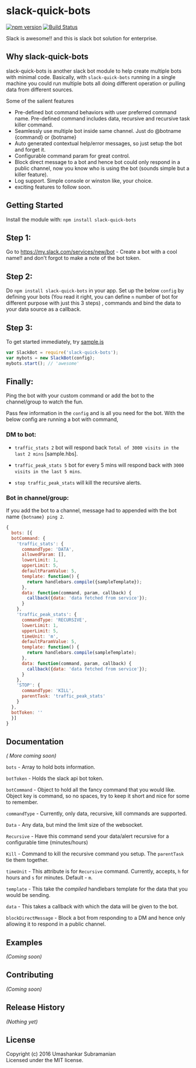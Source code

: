 # slack-quick-bots 
[![npm version][npm-badge]][npm-url]
[![Build Status][travis-badge]][travis-url]

Slack is awesome!! and this is slack bot solution for enterprise.

## Why slack-quick-bots

slack-quick-bots is another slack bot module to help create multiple bots with minimal code. Basically, with `slack-quick-bots` running in a single machine you could run multiple bots all doing different operation or pulling data from different sources. 

Some of the salient features

*  Pre-defined bot command behaviors with user preferred command name. Pre-defined command includes data, recursive and recursive task killer command.
*  Seamlessly use multiple bot inside same channel. Just do @botname {command} or {botname}
*  Auto generated contextual help/error messages, so just setup the bot and forget it.
*  Configurable command param for great control.
*  Block direct message to a bot and hence bot could only respond in a public channel, now you know who is using the bot (sounds simple but a killer feature).
*  Log support. Simple console or winston like, your choice.
*  exciting features to follow soon.

## Getting Started
Install the module with: `npm install slack-quick-bots`

## Step 1:

Go to https://my.slack.com/services/new/bot - Create a bot with a cool name!! and don't forgot to 
make a note of the bot token.

## Step 2:

Do `npm install slack-quick-bots` in your app. Set up the below `config` by defining your bots (You read it right, you can define `n` number of bot for different purpose with just this 3 steps) , commands and bind the data to your data source as a callback.

## Step 3: 

To get started immediately, try [sample.js](https://github.com/usubram/slack-quick-bots/blob/master/sample.js)

```javascript
var SlackBot = require('slack-quick-bots');
var mybots = new SlackBot(config);
mybots.start(); // 'awesome'
```

## Finally:

Ping the bot with your custom command or add the bot to the channel/group to watch the fun.

Pass few information in the `config` and is all you need for the bot. With the below config are running a bot with command,

### DM to bot: 

* `traffic_stats 2` bot will respond back `Total of 3000 visits in the last 2 mins` [sample.hbs].

* `traffic_peak_stats 5` bot for every 5 mins will respond back with `3000 visits in the last 5 mins`.

* `stop traffic_peak_stats` will kill the recursive alerts.

### Bot in channel/group:

If you add the bot to a channel, message had to appended with the bot name `{botname} ping 2`.

```javascript
{
  bots: [{
  botCommand: {
    'traffic_stats': {
      commandType: 'DATA',
      allowedParam: [],
      lowerLimit: 1,
      upperLimit: 5,
      defaultParamValue: 5,
      template: function() {
        return handlebars.compile({sampleTemplate});
      },
      data: function(command, param, callback) {
        callback({data: 'data fetched from service'});
      }
    },
    'traffic_peak_stats': {
      commandType: 'RECURSIVE',
      lowerLimit: 1,
      upperLimit: 5,
      timeUnit: 'm',
      defaultParamValue: 5,
      template: function() {
        return handlebars.compile(sampleTemplate);
      },
      data: function(command, param, callback) {
        callback({data: 'data fetched from service'});
      }
    },
    'STOP': {
      commandType: 'KILL',
      parentTask: 'traffic_peak_stats'
    }
  },
  botToken: ''
  }]
}
```

## Documentation
_( More coming soon)_

`bots` - Array to hold bots information.

`botToken` - Holds the slack api bot token.

`botCommand` - Object to hold all the fancy command that you would like. Object key is command,
so no spaces, try to keep it short and nice for some to remember.

`commandType` - Currently, only data, recursive, kill commands are supported.

  `Data` - Any data, but mind the limit size of the websocket.

  `Recursive` - Have this command send your data/alert recursive for a configurable time (minutes/hours)

  `Kill` - Command to kill the recursive command you setup. The `parentTask` tie them together.

`timeUnit` - This attribute is for `Recursive` command. Currently, accepts, `h` for hours and `s` for minutes. Default - `m`.

`template` - This take the *compiled* handlebars template for the data that you would be sending.

`data` - This takes a callback with which the data will be given to the bot.

`blockDirectMessage` - Block a bot from responding to a DM and hence only allowing it to respond in a public channel.


## Examples
_(Coming soon)_

## Contributing
_(Coming soon)_

## Release History
_(Nothing yet)_

## License
Copyright (c) 2016 Umashankar Subramanian  
Licensed under the MIT license.

[npm-badge]: https://badge.fury.io/js/slack-quick-bots.svg
[npm-url]: https://badge.fury.io/js/slack-quick-bots
[travis-badge]: https://api.travis-ci.org/usubram/slack-quick-bots.svg
[travis-url]: https://travis-ci.org/usubram/slack-quick-bots